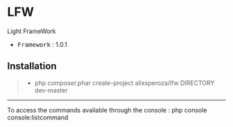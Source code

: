 # LFW
Light FrameWork

 - <kbd>Framework</kbd> : 1.0.1

Installation
----------

> - php composer.phar create-project alixsperoza/lfw DIRECTORY dev-master

----------

To access the commands available through the console : php console console:listcommand